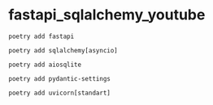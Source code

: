 # fastapi_sqlalchemy_youtube


```
poetry add fastapi

poetry add sqlalchemy[asyncio]

poetry add aiosqlite

poetry add pydantic-settings

poetry add uvicorn[standart]
```
